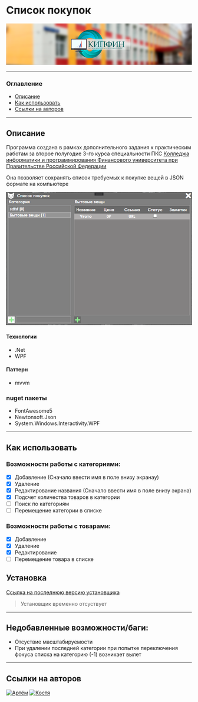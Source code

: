 # __Список покупок__

![Project Image](https://raw.githubusercontent.com/Htomsik/Htomsik/main/Assets/collage.png)


---

### Оглавление

- [Описание](#Описание)
- [Как использовать](#Как-использовать)
- [Ссылки на авторов](#Ссылки-на-авторов)

---

## __Описание__

Программа создана в рамках дополнительного задания к практическим работам за второе полугодие 3-го курса специальности ПКС [Колледжа информатики и программирования Финансового университета при Правительстве Российской Федерации](http://www.fa.ru/org/spo/kip/Pages/Home.aspx)

Она позволяет сохранять список требуемых к покупке вещей в JSON формате на компьютере

![Project Image](https://raw.githubusercontent.com/Htomsik/Spisok/master/Readmeassets/MainWindow.png)

#### Технологии

- .Net
- WPF

#### Паттерн

- mvvm

### nuget пакеты
- FontAwesome5
- Newtonsoft.Json
- System.Windows.Interactivity.WPF

---

## __Как использовать__

### Возможности работы с категориями:
- [X] Добавление (Сначало ввести имя в  поле внизу экранау)
- [X] Удаление
- [X] Редактирование названия (Сначало ввести имя в поле внизу экрана)
- [X] Подсчет количества товаров в категории
- [ ] Поиск по категориям
- [ ] Перемещение категории в списке

### Возможности работы с товарами:
- [X] Добавление 
- [X] Удаление
- [X] Редактирование
- [ ] Перемещение товара в списке

## __Установка__

[Ссылка на последнюю версию установщика]() 
>Установщик временно отсуствует

---
## __Недобавленные возможности/баги:__
- Отсуствие масштабируемости
- При удалении последней категории при попытке переключения фокуса списка на категорию (-1) возникает вылет
---
## __Ссылки на авторов__
[![Артём](https://img.shields.io/badge/-Артём-1C1C22?style=for-the-badge&logo=vk&logoColor=red)](https://vk.com/id506987182)
[![Костя](https://img.shields.io/badge/-Костя-1C1C22?style=for-the-badge&logo=vk&logoColor=blue)](https://vk.com/jessnjake)






